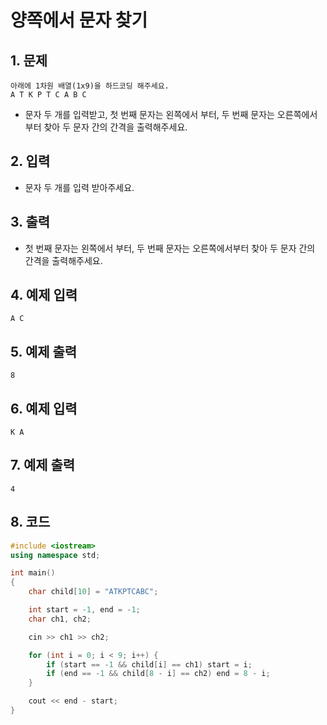 # 양쪽에서 문자 찾기 #

## 1. 문제
```
아래에 1차원 배열(1x9)을 하드코딩 해주세요.
A T K P T C A B C
```

- 문자 두 개를 입력받고, 첫 번째 문자는 왼쪽에서 부터, 두 번째 문자는 오른쪽에서부터 찾아 두 문자 간의 간격을 출력해주세요.

## 2. 입력
- 문자 두 개를 입력 받아주세요.

## 3. 출력
- 첫 번째 문자는 왼쪽에서 부터, 두 번째 문자는 오른쪽에서부터 찾아 두 문자 간의 간격을 출력해주세요.

## 4. 예제 입력
```
A C
```

## 5. 예제 출력
```
8
```

## 6. 예제 입력

```
K A
```

## 7. 예제 출력

```
4
```

## 8. 코드

```c++
#include <iostream>
using namespace std;

int main()
{
    char child[10] = "ATKPTCABC";

    int start = -1, end = -1;
    char ch1, ch2;

    cin >> ch1 >> ch2;

    for (int i = 0; i < 9; i++) {
        if (start == -1 && child[i] == ch1) start = i;
        if (end == -1 && child[8 - i] == ch2) end = 8 - i;
    }

    cout << end - start;
}
```
